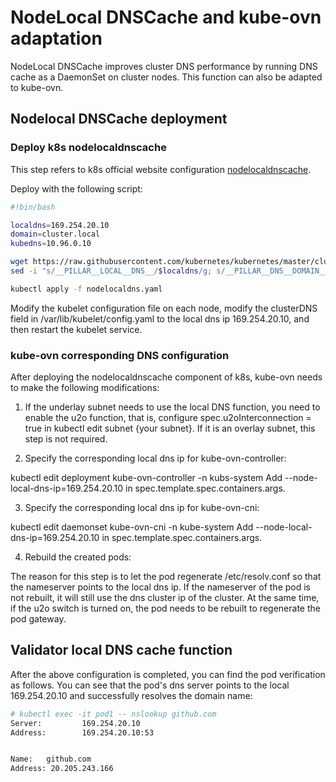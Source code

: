 # NodeLocal DNSCache and kube-ovn adaptation

NodeLocal DNSCache improves cluster DNS performance by running DNS cache as a DaemonSet on cluster nodes. This function can also be adapted to kube-ovn.

## Nodelocal DNSCache deployment

### Deploy k8s nodelocaldnscache

This step refers to k8s official website configuration [nodelocaldnscache](https://kubernetes.io/zh-cn/docs/tasks/administer-cluster/nodelocaldns/).

Deploy with the following script:

```bash
#!bin/bash

localdns=169.254.20.10
domain=cluster.local
kubedns=10.96.0.10

wget https://raw.githubusercontent.com/kubernetes/kubernetes/master/cluster/addons/dns/nodelocaldns/nodelocaldns.yaml
sed -i "s/__PILLAR__LOCAL__DNS__/$localdns/g; s/__PILLAR__DNS__DOMAIN__/$domain/g; s/,__PILLAR__DNS__SERVER__//g; s/__PILLAR__CLUSTER__DNS__/$kubedns/g" nodelocaldns.yaml

kubectl apply -f nodelocaldns.yaml
```

Modify the kubelet configuration file on each node, modify the clusterDNS field in /var/lib/kubelet/config.yaml to the local dns ip 169.254.20.10, and then restart the kubelet service.

### kube-ovn corresponding DNS configuration

After deploying the nodelocaldnscache component of k8s, kube-ovn needs to make the following modifications:

1. If the underlay subnet needs to use the local DNS function, you need to enable the u2o function, that is, configure spec.u2oInterconnection = true in kubectl edit subnet {your subnet}. If it is an overlay subnet, this step is not required.

2. Specify the corresponding local dns ip for kube-ovn-controller:

kubectl edit deployment kube-ovn-controller -n kubs-system Add --node-local-dns-ip=169.254.20.10 in spec.template.spec.containers.args.

3. Specify the corresponding local dns ip for kube-ovn-cni:

kubectl edit daemonset kube-ovn-cni -n kube-system Add --node-local-dns-ip=169.254.20.10 in spec.template.spec.containers.args.

4. Rebuild the created pods:

The reason for this step is to let the pod regenerate /etc/resolv.conf so that the nameserver points to the local dns ip. If the nameserver of the pod is not rebuilt, it will still use the dns cluster ip of the cluster. At the same time, if the u2o switch is turned on, the pod needs to be rebuilt to regenerate the pod gateway.

## Validator local DNS cache function

After the above configuration is completed, you can find the pod verification as follows. You can see that the pod's dns server points to the local 169.254.20.10 and successfully resolves the domain name:

```bash
# kubectl exec -it pod1 -- nslookup github.com
Server:         169.254.20.10
Address:        169.254.20.10:53


Name:   github.com
Address: 20.205.243.166
```
